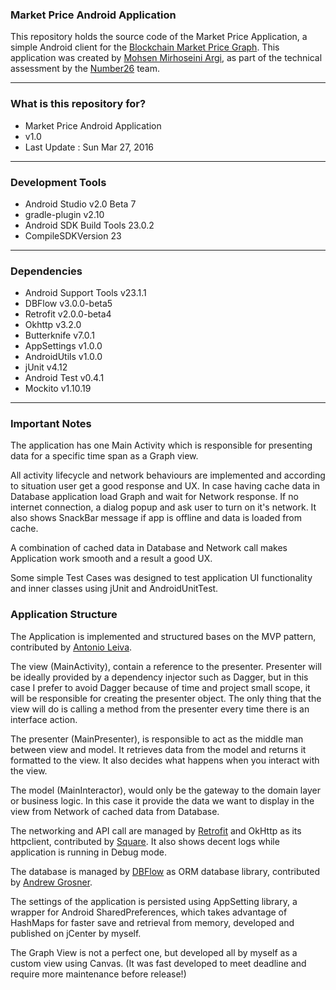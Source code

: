 ### Market Price Android Application ###

This repository holds the source code of the Market Price Application, a simple Android client for the [Blockchain Market Price Graph](https://blockchain.info/charts/market-price).
This application was created by [Mohsen Mirhoseini Argi](http://mirhoseini.com), as part of the technical assessment by the [Number26](http://number26.de) team.

--------------------
### What is this repository for? ###

* Market Price Android Application
* v1.0
* Last Update : Sun Mar 27, 2016

--------------------
### Development Tools ###

* Android Studio v2.0 Beta 7
* gradle-plugin v2.10
* Android SDK Build Tools 23.0.2
* CompileSDKVersion 23

--------------------
### Dependencies ###

* Android Support Tools v23.1.1
* DBFlow v3.0.0-beta5
* Retrofit v2.0.0-beta4
* Okhttp v3.2.0
* Butterknife v7.0.1
* AppSettings v1.0.0
* AndroidUtils v1.0.0
* jUnit v4.12
* Android Test v0.4.1
* Mockito v1.10.19

--------------------
### Important Notes ###

The application has one Main Activity which is responsible for presenting data for a specific time span as a Graph view.

All activity lifecycle and network behaviours are implemented and according to situation user get a good response and UX. In case having cache data in Database application load Graph and wait for Network response. If no internet connection, a dialog popup and ask user to turn on it's network. It also shows SnackBar message if app is offline and data is loaded from cache.

A combination of cached data in Database and Network call makes Application work smooth and a result a good UX.

Some simple Test Cases was designed to test application UI functionality and inner classes using jUnit and AndroidUnitTest.

### Application Structure ###

The Application is implemented and structured bases on the MVP pattern, contributed by [Antonio Leiva](http://antonioleiva.com/mvp-android/).

The view (MainActivity), contain a reference to the presenter. Presenter will be ideally provided by a dependency injector such as Dagger, but in this case I prefer to avoid Dagger because of time and project small scope, it will be responsible for creating the presenter object. The only thing that the view will do is calling a method from the presenter every time there is an interface action.

The presenter (MainPresenter), is responsible to act as the middle man between view and model. It retrieves data from the model and returns it formatted to the view. It also decides what happens when you interact with the view.

The model (MainInteractor), would only be the gateway to the domain layer or business logic. In this case it provide the data we want to display in the view from Network of cached data from Database.

The networking and API call are managed by [Retrofit](http://square.github.io/retrofit/) and OkHttp as its httpclient, contributed by [Square](http://square.github.io). It also shows decent logs while application is running in Debug mode.

The database is managed by [DBFlow](https://github.com/Raizlabs/DBFlow) as ORM database library, contributed by [Andrew Grosner](https://github.com/agrosner).

The settings of the application is persisted using AppSetting library, a wrapper for Android SharedPreferences, which takes advantage of HashMaps for faster save and retrieval from memory, developed and published on jCenter by myself.

The Graph View is not a perfect one, but developed all by myself as a custom view using Canvas. (It was fast developed to meet deadline and require more maintenance before release!)